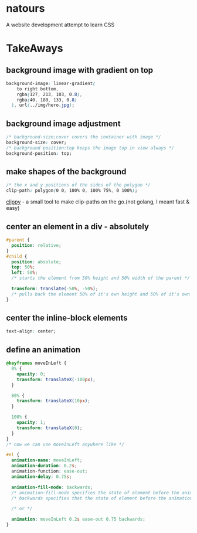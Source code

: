 # natours

A website development attempt to learn CSS

# TakeAways

## background image with gradient on top

```css
background-image: linear-gradient(
    to right bottom,
    rgba(127, 213, 103, 0.8),
    rgba(40, 180, 133, 0.8)
  ), url(../img/hero.jpg);
```

## background image adjustment

```css
/* background-size;cover covers the container with image */
background-size: cover;
/* background position:top keeps the image top in view always */
background-position: top;
```

## make shapes of the background

```css
/* the x and y positions of the sides of the polygon */
clip-path: polygon(0 0, 100% 0, 100% 75%, 0 100%);
```

[clippy](https://bennettfeely.com/clippy/) - a small tool to make clip-paths on the go.(not golang, I meant fast & easy)

## center an element in a div - absolutely

```css
#parent {
  position: relative;
}
#child {
  position: absolute;
  top: 50%;
  left: 50%;
  /* starts the element from 50% height and 50% width of the parent */

  transform: translate(-50%, -50%);
  /* pulls back the element 50% of it's own height and 50% of it's own width to overall pull it's own center to match the center of the parent */
}
```

## center the inline-block elements

```css
text-align: center;
```

## define an animation

```css
@keyframes moveInLeft {
  0% {
    opacity: 0;
    transform: translateX(-100px);
  }

  80% {
    transform: translateX(10px);
  }

  100% {
    opacity: 1;
    transform: translateX(0);
  }
}
/* now we can use moveInLeft anywhere like */

#el {
  animation-name: moveInLeft;
  animation-duration: 0.2s;
  animation-function: ease-out;
  animation-delay: 0.75s;

  animation-fill-mode: backwards;
  /* animation-fill-mode specifies the state of element before the animation starts(because of animation-delay) */
  /* backwards specifies that the state of element before the animation starts should be the same as initial state of the animation */

  /* or */

  animation: moveInLeft 0.2s ease-out 0.75 backwards;
}
```
